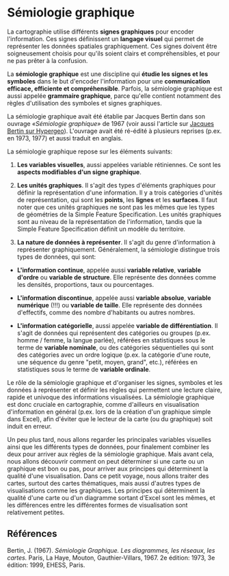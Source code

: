 # Sémiologie graphique

La cartographie utilise différents **signes graphiques** pour encoder l'information. Ces signes définissent un **langage visuel** qui permet de représenter les données spatiales graphiquement. Ces signes doivent être soigneusement choisis pour qu'ils soient clairs et compréhensibles, et pour ne pas prêter à la confusion.

La **sémiologie graphique** est une discipline qui **étudie les signes et les symboles** dans le but d'encoder l'information pour une **communication efficace, efficiente et compréhensible**. Parfois, la sémiologie graphique est aussi appelée **grammaire graphique**, parce qu'elle contient notamment des règles d'utilisation des symboles et signes graphiques.

La sémiologie graphique avait été établie par Jacques Bertin dans son ouvrage <i>«Sémiologie graphique»</i> de 1967 (voir aussi l'article sur [Jacques Bertin sur Hypergeo](https://hypergeo.eu/jacques-bertin/)). L'ouvrage avait été ré-édité à plusieurs reprises (p.ex. en 1973, 1977) et aussi traduit en anglais.

La sémiologie graphique repose sur les éléments suivants:

1. **Les variables visuelles**, aussi appelées variable rétiniennes. Ce sont les **aspects modifiables d'un signe graphique**.

2. **Les unités graphiques**. Il s'agit des types d'éléments graphiques pour définir la représentation d'une information. Il y a trois catégories d'unités de représentation, qui sont les **points**, les **lignes** et les **surfaces**. Il faut noter que ces unités graphiques ne sont pas les mêmes que les types de géométries de la Simple Feature Specification. Les unités graphiques sont au niveau de la représentation de l'information, tandis que la Simple Feature Specification définit un modèle du territoire.

3. **La nature de données à représenter**. Il s'agit du genre d'information à représenter graphiquement. Généralement, la sémiologie distingue trois types de données, qui sont:
- **L'information continue**, appelée aussi **variable relative**, **variable d'ordre** ou **variable de structure**. Elle représente des données comme les densités, proportions, taux ou pourcentages.

- **L'information discontinue**, appelée aussi **variable absolue**, **variable numérique** (!!!) ou **variable de taille**. Elle représente des données d'effectifs, comme des nombre d'habitants ou autres nombres.

- **L'information catégorielle**, aussi appelée **variable de différentiation**. Il s'agit de données qui représentent des catégories ou groupes (p.ex. homme / femme, la langue parlée), référées en statistiques sous le terme de **variable nominale**, ou des catégories séquentielles qui sont des catégories avec un ordre logique (p.ex. la catégorie d'une route, une séquence du genre "petit, moyen, grand", etc.), référées en statistiques sous le terme de **variable ordinale**.

Le rôle de la sémiologie graphique et d'organiser les signes, symboles et les données à représenter et définir les règles qui permettent une lecture claire, rapide et univoque des informations visualisées. La sémiologie graphique est donc cruciale en cartographie, comme d'ailleurs en visualisation d'information en général (p.ex. lors de la création d'un graphique simple dans Excel), afin d'éviter que le lecteur de la carte (ou du graphique) soit induit en erreur.

Un peu plus tard, nous allons regarder les principales variables visuelles ainsi que les différents types de données, pour finalement combiner les deux pour arriver aux règles de la sémiologie graphique. Mais avant cela, nous allons découvrir comment on peut déterminer si une carte ou un graphique est bon ou pas, pour arriver aux principes qui déterminent la qualité d'une visualisation. Dans ce petit voyage, nous allons traiter des cartes, surtout des cartes thématiques, mais aussi d'autres types de visualisations comme les graphiques. Les principes qui déterminent la qualité d'une carte ou d'un diagramme sortant d'Excel sont les mêmes, et les différences entre les différentes formes de visualisation sont relativement petites.


## Références

Bertin, J. (1967). <i>Sémiologie Graphique. Les diagrammes, les réseaux, les cartes.</i> Paris, La Haye, Mouton, Gauthier-Villars, 1967. 2e édition: 1973, 3e édition: 1999, EHESS, Paris.

